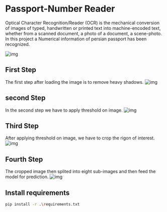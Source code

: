 # Passport-Number Reader
Optical Character Recognition/Reader (OCR) is the mechanical conversion of images of typed, handwritten or printed text into machine-encoded text, whether from a scanned document, a photo of a document, a scene-photo.
In this project a Numerical information of persian passport has been recognized.

![img](Me.jpg)

## First Step
 The first step after loading the image is to remove heavy shadows.
![img](image_Homo.jpg)

## second Step
In the second step we have to apply threshold on image.
![img](Threshold_Image.jpg)

## Third Step
After applying threshold on image, we have to crop the rigon of interest. 
![img](imgout_Pass.jpg)

## Fourth Step
The cropped image then splited into eight sub-images and then feed the model for prediction.
![img](Final_Result.jpg)

## Install requirements

```bash
pip install -r .\requirements.txt
```

